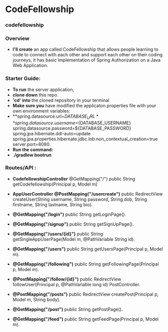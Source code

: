 # CodeFellowship
### codefellowship
### Overview

- **I'll create** an app called CodeFellowship that allows people learning to code to connect with each other and support each other on their coding journeys, it has basic implementation of Spring Authorization on a Java Web Application.

### Starter Guide:

- **To run** the server application,
- **clone down** this repo.
- **'cd' into** the cloned repository in your terminal
- **Make sure you** have modified the applicaton.properties file with your own environment variables:
- **spring.datasource.url=${DATABASE_URL}** spring.datasource.username=${DATABASE_USERNAME} spring.datasource.password=${DATABASE_PASSWORD} spring.jpa.hibernate.ddl-auto=update spring.jpa.properties.hibernate.jdbc.lob.non_contextual_creation=true server.port=8080. 
- **Run the command:**
- **./gradlew bootrun** 


### Routes/API :
- **CodefellowshipController** @GetMapping("/") public String getCodefellowship(Principal p, Model m)

- **AppUserController @PostMapping("/usercreate")** public RedirectView createUser(String username, String password, String dob, String firstname, String lastname, String bio).
- **@GetMapping("/login")** public String getLoginPage().
- **@GetMapping("/signup")** public String getSignUpPage().
- **@GetMapping("/users/{id}")** public String getSingleAppUserPage(Model m, @PathVariable String id).
- **@GetMapping("/users")** public String getUsersPage(Principal p, Model m).
- **@GetMapping("/following")** public String getFollowingPage(Principal p, Model m).
- **@PostMapping("/follow/{id}")** public RedirectView followUser(Principal p, @PathVariable long id) PostController.
- **@PostMapping("/posts")** public RedirectView createPost(Principal p, Model m, String body).
- **@GetMapping("/post")** public String getPostPage(). 
- **@GetMapping("/feed")** public String getFeedPage(Principal p, Model m).